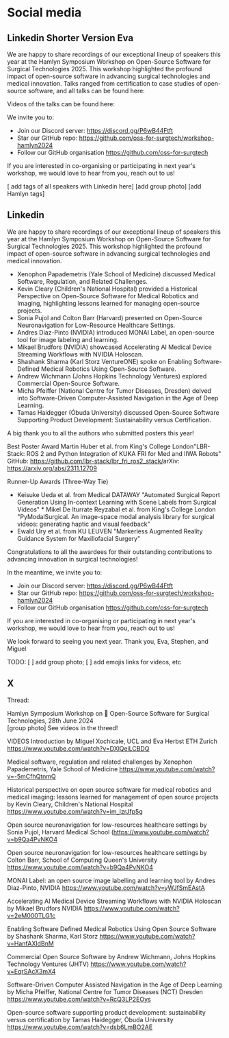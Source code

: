 # Social media

## Linkedin Shorter Version Eva

We are happy to share recordings of our exceptional lineup of speakers this year at the Hamlyn Symposium Workshop on Open-Source Software for Surgical Technologies 2025.
This workshop highlighted the profound impact of open-source software in advancing surgical technologies and medical innovation. Talks ranged from certification to case studies of open-source software, and all talks can be found here:


Videos of the talks can be found here:

We invite you to:
* Join our Discord server: https://discord.gg/P6wB44Ftft​
* Star our GitHub repo: https://github.com/oss-for-surgtech/workshop-hamlyn2024 
* Follow our GitHub organisation https://github.com/oss-for-surgtech

If you are interested in co-organising or participating in next year's workshop, we would love to hear from you, reach out to us!

[ add tags of all speakers with Linkedin here]
[add group photo]
[add Hamlyn tags]

## Linkedin

We are happy to share recordings of our exceptional lineup of speakers this year at the Hamlyn Symposium Workshop on Open-Source Software for Surgical Technologies 2025.
This workshop highlighted the profound impact of open-source software in advancing surgical technologies and medical innovation.

* Xenophon Papademetris (Yale School of Medicine) discussed Medical Software, Regulation, and Related Challenges.
* Kevin Cleary (Children's National Hospital) provided a Historical Perspective on Open-Source Software for Medical Robotics and Imaging, highlighting lessons learned for managing open-source projects.
* Sonia Pujol and Colton Barr (Harvard) presented on Open-Source Neuronavigation for Low-Resource Healthcare Settings.
* Andres Diaz-Pinto (NVIDIA) introduced MONAI Label, an open-source tool for image labeling and learning.
* Mikael Brudfors (NVIDIA) showcased Accelerating AI Medical Device Streaming Workflows with NVIDIA Holoscan.
* Shashank Sharma (Karl Storz VentureONE) spoke on Enabling Software-Defined Medical Robotics Using Open-Source Software.
* Andrew Wichmann (Johns Hopkins Technology Ventures) explored Commercial Open-Source Software.
* Micha Pfeiffer (National Centre for Tumor Diseases, Dresden) delved into Software-Driven Computer-Assisted Navigation in the Age of Deep Learning.
* Tamas Haidegger (Óbuda University) discussed Open-Source Software Supporting Product Development: Sustainability versus Certification.

A big thank you to all the authors who submitted posters this year!

Best Poster Award
Martin Huber et al.​ from King's College London ​"LBR-Stack: ROS 2 and Python Integration of KUKA FRI for Med and IIWA Robots"​
GitHub:  https://github.com/lbr-stack/lbr_fri_ros2_stack/​
arXiv: https://arxiv.org/abs/2311.12709​​

Runner-Up Awards (Three-Way Tie)

* Keisuke Ueda et al.​ from Medical DATAWAY​ "Automated Surgical Report Generation Using In-context Learning with Scene Labels from Surgical Videos"​
​* Mikel De Iturrate Reyzabal et al. ​from King's College London​ "PyModalSurgical. An image-space modal analysis library for surgical videos: generating haptic and visual feedback"​ 
* Ewald Ury et al.​ from  KU LEUVEN​ "Markerless Augmented Reality Guidance System for Maxillofacial Surgery"​

Congratulations to all the awardees for their outstanding contributions to advancing innovation in surgical technologies!

In the meantime, we invite you to:


* Join our Discord server: https://discord.gg/P6wB44Ftft​
* Star our GitHub repo: https://github.com/oss-for-surgtech/workshop-hamlyn2024 
* Follow our GitHub organisation https://github.com/oss-for-surgtech

If you are interested in co-organising or participating in next year's workshop, we would love to hear from you, reach out to us!

We look forward to seeing you next year.
Thank you, Eva, Stephen, and Miguel


TODO: [ ] add group photo; [ ] add emojis links for videos, etc

## X
Thread:

Hamlyn Symposium Workshop on :school_satchel: Open-Source Software for Surgical Technologies, 
28th June 2024   
[group photo]
See videos in the threed! 


VIDEOS
Introduction by Miguel Xochicale, UCL and Eva Herbst ETH Zurich 
https://www.youtube.com/watch?v=DXlQeiLCBDQ 

Medical software, regulation and related challenges by Xenophon Papademetris, Yale School of Medicine 
https://www.youtube.com/watch?v=-5mCfhQtnmQ

Historical perspective on open source software for medical robotics and medical imaging: lessons learned for management of open source projects by Kevin Cleary, Children's National Hospital 
https://www.youtube.com/watch?v=im_lzrJfp5g

Open source neuronavigation for low-resources healthcare settings by Sonia Pujol,  Harvard Medical School 
(https://www.youtube.com/watch?v=b9Qa4PvNKO4 

Open source neuronavigation for low-resources healthcare settings by Colton Barr, School of Computing Queen's University 
https://www.youtube.com/watch?v=b9Qa4PvNKO4

MONAI Label: an open source image labelling and learning tool by Andres Diaz-Pinto, NVIDIA 
https://www.youtube.com/watch?v=yWJfSmEAstA

Accelerating AI Medical Device Streaming Workflows with NVIDIA Holoscan by Mikael Brudfors NVIDIA 
https://www.youtube.com/watch?v=2eM000TLG1c


Enabling Software Defined Medical Robotics Using Open Source Software by Shashank Sharma, Karl Storz 
https://www.youtube.com/watch?v=HanfAXldBnM


Commercial Open Source Software by Andrew Wichmann, Johns Hopkins Technology Ventures (JHTV) 
https://www.youtube.com/watch?v=EqrSAcX3mX4

Software-Driven Computer Assisted Navigation in the Age of Deep Learning by Micha Pfeiffer, National Centre for Tumor Diseases (NCT) Dresden 
https://www.youtube.com/watch?v=RcQ3LP2EOys

Open-source software supporting product development: sustainability versus certification by Tamas Haidegger, Óbuda University 
https://www.youtube.com/watch?v=dsb6LmBO2AE



